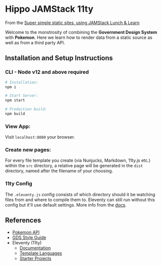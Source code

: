 # Hippo JAMStack 11ty

From the [Super simple static sites, using JAMStack Lunch & Learn](https://docs.google.com/presentation/d/1CuBiBMRTaoqr2OYJhMOBNNJeaab2xesfPlGFDO6mnsE/edit#slide=id.g12b34c1ecd9_0_2)

Welcome to the monstrosity of combining the **Government Design System** with **Pokemon**. Here we learn how to render data from a static source as well as from a third party API.

## Installation and Setup Instructions

### CLI - Node v12 and above required
```sh
# Installation:
npm i

# Start Server:
npm start

# Production build:
npm build
```

### View App:
Visit `localhost:8080` your browser.

### Create new pages:
For every file template you create (via Nunjucks, Markdown, 11ty.js etc.) within the `src` directory, a relative page will be generated in the `dist` directory, named after the filename of your choosing.

### 11ty Config
The `.eleventy.js` config consists of which directory should it be watching files from and where to compile them to. Eleventy can still run without this config but it'll use default settings. More info from the [docs](https://www.11ty.dev/docs/config/).

## References

- [Pokemon API](https://pokeapi.co/)
- [GDS Style Guide](https://design-system.service.gov.uk/styles//)
- Eleventy (11ty)
	- [Documentation](https://www.11ty.dev/docs/)
	- [Template Languages](https://www.11ty.dev/docs/languages/)
	- [Starter Projects](https://www.11ty.dev/docs/starter/)